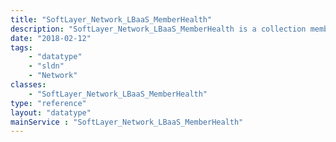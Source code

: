 ```yaml
---
title: "SoftLayer_Network_LBaaS_MemberHealth"
description: "SoftLayer_Network_LBaaS_MemberHealth is a collection member metrics retrieved from a LBaaS VSI instance. The available metrics are: <ul> <li>Name of the member</li> <li>Status of the member up or down</li> <li>Uuid of the member</li> </ul> "
date: "2018-02-12"
tags:
    - "datatype"
    - "sldn"
    - "Network"
classes:
    - "SoftLayer_Network_LBaaS_MemberHealth"
type: "reference"
layout: "datatype"
mainService : "SoftLayer_Network_LBaaS_MemberHealth"
---
```

